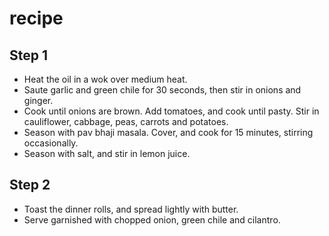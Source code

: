 # recipe
## Step 1
* Heat the oil in a wok over medium heat. 
* Saute garlic and green chile for 30 seconds, then stir in onions and ginger. 
* Cook until onions are brown. Add tomatoes, and cook until pasty. Stir in cauliflower, cabbage, peas, carrots and potatoes. 
* Season with pav bhaji masala. Cover, and cook for 15 minutes, stirring occasionally. 
* Season with salt, and stir in lemon juice.

## Step 2
* Toast the dinner rolls, and spread lightly with butter. 
* Serve garnished with chopped onion, green chile and cilantro.
